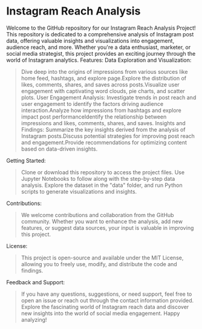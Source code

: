 # Instagram Reach Analysis
Welcome to the GitHub repository for our Instagram Reach Analysis Project! This repository is dedicated to a comprehensive analysis of Instagram post data, offering valuable insights and visualizations into engagement, audience reach, and more. Whether you're a data enthusiast, marketer, or social media strategist, this project provides an exciting journey through the world of Instagram analytics.
Features:
Data Exploration and Visualization:
 > Dive deep into the origins of impressions from various sources like home feed, hashtags, and explore page.Explore the distribution of likes, comments, shares, and saves across posts.Visualize user engagement with captivating word 
   clouds, pie charts, and scatter plots.
User Engagement Analysis:
 > Investigate trends in post reach and user engagement to identify the factors driving audience interaction.Analyze how impressions from hashtags and explore impact post performanceIdentify the relationship between impressions and likes, 
   comments, shares, and saves.
Insights and Findings:
 > Summarize the key insights derived from the analysis of Instagram posts.Discuss potential strategies for improving post reach and engagement.Provide recommendations for optimizing content based on data-driven insights.

Getting Started:
 > Clone or download this repository to access the project files.
 > Use Jupyter Notebooks to follow along with the step-by-step data analysis.
 > Explore the dataset in the "data" folder, and run Python scripts to generate visualizations and insights.

Contributions:
 > We welcome contributions and collaboration from the GitHub community. Whether you want to enhance the analysis, add new features, or suggest data sources, your input is valuable in improving this project.

License:
 > This project is open-source and available under the MIT License, allowing you to freely use, modify, and distribute the code and findings.

Feedback and Support:
 > If you have any questions, suggestions, or need support, feel free to open an issue or reach out through the contact information provided.
   Explore the fascinating world of Instagram reach data and discover new insights into the world of social media engagement. Happy analyzing!
